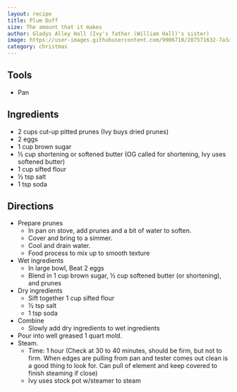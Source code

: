 ```yaml
---
layout: recipe
title: Plum Duff
size: The amount that it makes
author: Gladys Alley Hall (Ivy's father (William Hall)'s sister)
image: https://user-images.githubusercontent.com/9906718/207571632-7a3a712a-e2d6-461a-afe4-0cdae2b9cfca.png?raw=true
category: christmas
---
```


## Tools
- Pan

## Ingredients
- 2 cups cut-up pitted prunes (Ivy buys dried prunes)
- 2 eggs
- 1 cup brown sugar
- ½ cup shortening or softened butter (OG called for shortening, Ivy uses softened butter)
- 1 cup sifted flour
- ½ tsp salt
- 1 tsp soda

## Directions
- Prepare prunes
  - In pan on stove, add prunes and a bit of water to soften.
  - Cover and bring to a simmer. 
  - Cool and drain water.
  - Food process to mix up to smooth texture
- Wet ingredients
  - In large bowl, Beat 2 eggs
  - Blend in 1 cup brown sugar, ½ cup softened butter (or shortening), and prunes
- Dry ingredients
  - Sift together 1 cup sifted flour
  - ½ tsp salt
  - 1 tsp soda
- Combine
  - Slowly add dry ingredients to wet ingredients
- Pour into well greased 1 quart mold.
- Steam.
  - Time: 1 hour (Check at 30 to 40 minutes, should be firm, but not to firm. When edges are pulling from pan and tester comes out clean is a good thing to look for. Can pull of element and keep covered to finish steaming if close)
  - Ivy uses stock pot w/steamer to steam



